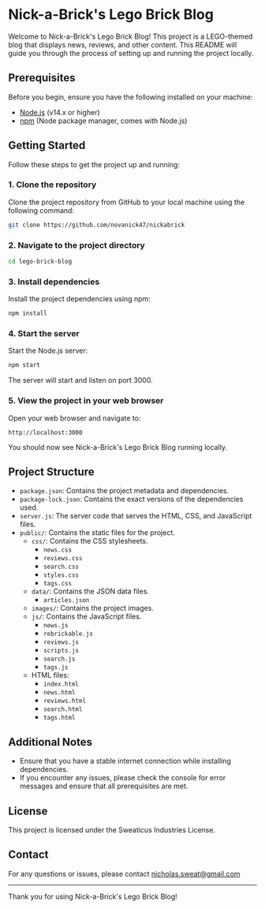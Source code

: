
# Nick-a-Brick's Lego Brick Blog

Welcome to Nick-a-Brick's Lego Brick Blog! This project is a LEGO-themed blog that displays news, reviews, and other content. This README will guide you through the process of setting up and running the project locally.

## Prerequisites

Before you begin, ensure you have the following installed on your machine:

- [Node.js](https://nodejs.org/) (v14.x or higher)
- [npm](https://www.npmjs.com/) (Node package manager, comes with Node.js)

## Getting Started

Follow these steps to get the project up and running:

### 1. Clone the repository

Clone the project repository from GitHub to your local machine using the following command:

```sh
git clone https://github.com/novanick47/nickabrick
```

### 2. Navigate to the project directory

```sh
cd lego-brick-blog
```

### 3. Install dependencies

Install the project dependencies using npm:

```sh
npm install
```

### 4. Start the server

Start the Node.js server:

```sh
npm start
```

The server will start and listen on port 3000.

### 5. View the project in your web browser

Open your web browser and navigate to:

```
http://localhost:3000
```

You should now see Nick-a-Brick's Lego Brick Blog running locally.

## Project Structure

- `package.json`: Contains the project metadata and dependencies.
- `package-lock.json`: Contains the exact versions of the dependencies used.
- `server.js`: The server code that serves the HTML, CSS, and JavaScript files.
- `public/`: Contains the static files for the project.
  - `css/`: Contains the CSS stylesheets.
    - `news.css`
    - `reviews.css`
    - `search.css`
    - `styles.css`
    - `tags.css`
  - `data/`: Contains the JSON data files.
    - `articles.json`
  - `images/`: Contains the project images.
  - `js/`: Contains the JavaScript files.
    - `news.js`
    - `rebrickable.js`
    - `reviews.js`
    - `scripts.js`
    - `search.js`
    - `tags.js`
  - HTML files:
    - `index.html`
    - `news.html`
    - `reviews.html`
    - `search.html`
    - `tags.html`

## Additional Notes

- Ensure that you have a stable internet connection while installing dependencies.
- If you encounter any issues, please check the console for error messages and ensure that all prerequisites are met.

## License

This project is licensed under the Sweaticus Industries License.

## Contact

For any questions or issues, please contact nicholas.sweat@gmail.com

---

Thank you for using Nick-a-Brick's Lego Brick Blog!
